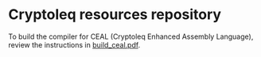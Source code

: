 # Cryptoleq resources repository
 
To build the compiler for CEAL (Cryptoleq Enhanced Assembly Language), review the instructions in [build_ceal.pdf](doc/build_ceal.pdf).
